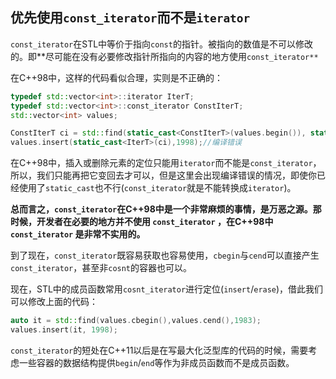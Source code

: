 ## 优先使用`const_iterator`而不是`iterator`

`const_iterator`在STL中等价于指向`const`的指针。被指向的数值是不可以修改的。即**尽可能在没有必要修改指针所指向的内容的地方使用`const_iterator**`

在C++98中，这样的代码看似合理，实则是不正确的：

```cpp
typedef std::vector<int>::iterator IterT;
typedef std::vector<int>::const_iterator ConstIterT;
std::vector<int> values;

ConstIterT ci = std::find(static_cast<ConstIterT>(values.begin()), static_cast<ConstIterT>(values.end()),1983);
values.insert(static_cast<IterT>(ci),1998);//编译错误
```

在C++98中，插入或删除元素的定位只能用`iterator`而不能是`const_iterator`，所以，我们只能再把它变回去才可以，但是这里会出现编译错误的情况，即使你已经使用了`static_cast`也不行(`const_iterator`就是不能转换成`iterator`)。

**总而言之，`const_iterator`在C++98中是一个非常麻烦的事情，是万恶之源。那时候，开发者在必要的地方并不使用 `const_iterator` ，在C++98中 `const_iterator` 是非常不实用的。**

到了现在，`const_iterator`既容易获取也容易使用，`cbegin`与`cend`可以直接产生`const_iterator`，甚至非`cosnt`的容器也可以。

现在，STL中的成员函数常用`cosnt_iterator`进行定位(`insert`/`erase`)，借此我们可以修改上面的代码：

```cpp
auto it = std::find(values.cbegin(),values.cend(),1983);
values.insert(it, 1998);
```

`const_iterator`的短处在C++11以后是在写最大化泛型库的代码的时候，需要考虑一些容器的数据结构提供`begin`/`end`等作为非成员函数而不是成员函数。